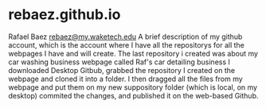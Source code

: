 # rebaez.github.io
Rafael Baez rebaez@my.waketech.edu
A brief description of my github account, which is the account where I have all the repositorys for all the webpages I have and will create.
The last repository i created was about my car washing business webpage called Raf's car detailing business
I downloaded Desktop Gitbub, grabbed the repository I created on the webpage and cloned it into a folder. I then dragged all the files from my webpage and put them on my new suppository folder (which is local, on my desktop) commited the changes, and published it on the web-based Github.
